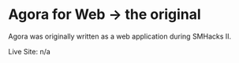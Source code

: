 # Agora for Web -> the original
Agora was originally written as a web application during SMHacks II.

Live Site: n/a
